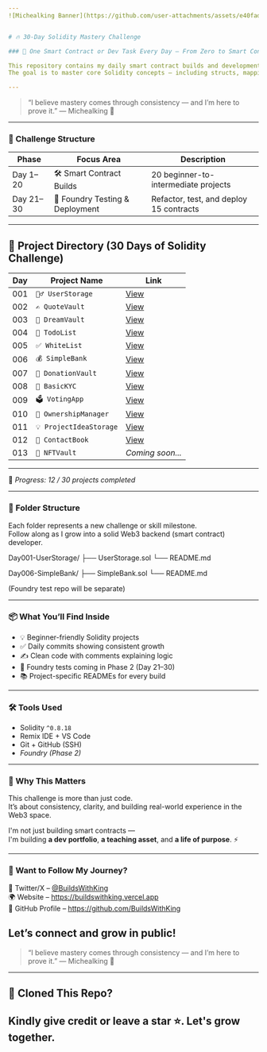 ```yaml
---
![Michealking Banner](https://github.com/user-attachments/assets/e40fada9-bde2-4c65-854a-c0ad3f846622)


# 🔥 30-Day Solidity Mastery Challenge

### 🚀 One Smart Contract or Dev Task Every Day – From Zero to Smart Contract Hero

This repository contains my daily smart contract builds and development tasks as part of my 30-day Solidity mastery challenge.  
The goal is to master core Solidity concepts — including structs, mappings, modifiers, custom errors, access control, testing, and deployment — by building real-world smart contracts *and* leveling up with *Foundry testing and scripting*.

---
```

> “I believe mastery comes through consistency — and I’m here to prove it.”
— Michealking 👑
---

### 📅 Challenge Structure

| Phase | Focus Area                             | Description                                  |
|-------|-----------------------------------------|----------------------------------------------|
| Day 1–20 | 🛠 Smart Contract Builds             | 20 beginner-to-intermediate projects         |
| Day 21–30 | 🧪 Foundry Testing & Deployment     | Refactor, test, and deploy 15 contracts  |

---
## 📅 Project Directory (30 Days of Solidity Challenge)

| **Day** | **Project Name** | **Link** |
|-----|--------------|------|
| 001 | `🧍‍♂ UserStorage` | [View](https://github.com/BuildsWithKing/30-days-solidity-challenge/tree/main/Day001-UserStorage) |
| 002 | `✍ QuoteVault` | [View](https://github.com/BuildsWithKing/30-days-solidity-challenge/tree/main/Day002-QuoteVault) |
| 003 | `💭 DreamVault` | [View](https://github.com/BuildsWithKing/30-days-solidity-challenge/tree/main/Day003-DreamVault) |
| 004 | `📝 TodoList` | [View](https://github.com/BuildsWithKing/30-days-solidity-challenge/tree/main/Day004-TodoList) |
| 005 | `✅ WhiteList` | [View](https://github.com/BuildsWithKing/30-days-solidity-challenge/tree/main/Day005-WhiteList) |
| 006 | `💰 SimpleBank` | [View](https://github.com/BuildsWithKing/30-days-solidity-challenge/tree/main/Day006-SimpleBank) |
| 007 | `💖 DonationVault` | [View](https://github.com/BuildsWithKing/30-days-solidity-challenge/tree/main/Day007-DonationVault) |
| 008 | `🛂 BasicKYC` | [View](https://github.com/BuildsWithKing/30-days-solidity-challenge/tree/main/Day008-BasicKYC) |
| 009 | `🗳 VotingApp` | [View](https://github.com/BuildsWithKing/30-days-solidity-challenge/tree/main/Day009-VotingApp) |
| 010 | `🔐 OwnershipManager` | [View](https://github.com/BuildsWithKing/30-days-solidity-challenge/tree/main/Day010-OwnershipManager) |
| 011 | `💡 ProjectIdeaStorage` | [View](https://github.com/BuildsWithKing/30-days-solidity-challenge/tree/main/Day011-ProjectIdeaStorage) |
| 012 | `📕 ContactBook` | [View](https://github.com/BuildsWithKing/30-days-solidity-challenge/tree/main/Day012-ContactBook) |
| 013 | `🧾 NFTVault`  | *Coming soon...*   |


---
🧱 *Progress: 12 / 30 projects completed*


---
### 📂 Folder Structure

Each folder represents a new challenge or skill milestone.  
Follow along as I grow into a solid Web3 backend (smart contract) developer.

Day001-UserStorage/ ├── UserStorage.sol └── README.md

Day006-SimpleBank/ ├── SimpleBank.sol └── README.md

(Foundry test repo will be separate)

---

### 📦 What You’ll Find Inside

- 💡 Beginner-friendly Solidity projects  
- ✅ Daily commits showing consistent growth  
- ✍ Clean code with comments explaining logic  
- 🧪 Foundry tests coming in Phase 2 (Day 21–30)  
- 📚 Project-specific READMEs for every build  

---

### 🛠 Tools Used

- Solidity `^0.8.18`
- Remix IDE + VS Code
- Git + GitHub (SSH)
- *Foundry (Phase 2)*

---

### 🧠 Why This Matters

This challenge is more than just code.  
It’s about consistency, clarity, and building real-world experience in the Web3 space.

I'm not just building smart contracts —  
I'm building **a dev portfolio**, **a teaching asset**, and **a life of purpose**. ⚡

---

### 💬 Want to Follow My Journey?

📡 Twitter/X – [@BuildsWithKing](https://x.com/BuildsWithKing/)  
🌍 Website – https://buildswithking.vercel.app  
🧠 GitHub Profile – https://github.com/BuildsWithKing  

Let’s connect and grow in public!
---
> “I believe mastery comes through consistency — and I’m here to prove it.”
— Michealking 👑
---
## 🙏 Cloned This Repo?
Kindly give credit or leave a star ⭐. Let's grow together.
---

